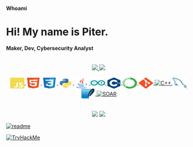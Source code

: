 <h4>Whoami</h4>
<h1> Hi! My name is Piter. </h1>
<h4>Maker, Dev, Cybersecurity Analyst</h4> 

<br>
<div style="display: inline_block" align="center">
  <a href="https://github.com/Torbenn-1">
  <img height="180em" src="https://github-readme-stats.vercel.app/api?username=Torbenn-1&show_icons=true&theme=tokyonight&include_all_commits=true&count_private=true"/>
  <img height="180em" src="https://github-readme-stats.vercel.app/api/top-langs/?username=Torbenn-1&layout=compact&theme=tokyonight"/>
</div>
<div> 
  <div style="display: inline_block" align="center"><br>
  <img align="center" alt="Rafa-Js" height="30" width="40" src="https://raw.githubusercontent.com/devicons/devicon/master/icons/javascript/javascript-plain.svg">
  <img align="center" alt="HTML" height="30" width="40" src="https://raw.githubusercontent.com/devicons/devicon/master/icons/html5/html5-original.svg">
  <img align="center" alt="CSS" height="30" width="40" src="https://raw.githubusercontent.com/devicons/devicon/master/icons/css3/css3-original.svg">
  <img align="center" alt="Python" height="30" width="40" src="https://raw.githubusercontent.com/devicons/devicon/master/icons/python/python-original.svg">
  <img align="center" alt="java" height="30" width="40" src="https://raw.githubusercontent.com/devicons/devicon/master/icons/java/java-original.svg">
  <img align="center" alt="Arduino" height="30" width="40" src="https://github.com/devicons/devicon/blob/master/icons/arduino/arduino-original.svg">
  <img align="center" alt="C++" height="30" width="40" src="https://github.com/devicons/devicon/blob/master/icons/cplusplus/cplusplus-plain.svg">
  <img align="center" alt="C++" height="30" width="40" src="https://github.com/devicons/devicon/blob/master/icons/anaconda/anaconda-original.svg">
  <img align="center" alt="C++" height="30" width="40" src="https://github.com/devicons/devicon/blob/master/icons/git/git-plain.svg">
  <img align="center" alt="C++" height="30" width="40" src="https://images.soqifu.com/prd/system/210206/ibm-security-qradar.svg">
  <img align="center" alt="C++" height="30" width="40" src="https://github.com/devicons/devicon/blob/master/icons/mysql/mysql-original.svg">
  <img align="center" alt="C++" height="30" width="40" src="https://github.com/devicons/devicon/blob/master/icons/sqlite/sqlite-original.svg">
  <img align="center" alt="SOAR" height="30" width="30" src="https://www.ibm.com/security/digital-assets/soar/how-to-be-a-soar-winner/styles/images/icons/ibm-1780-security-graphics-hacker@3x_1.png">
  
  </div>
</div> 
  
<div  align="center">
  <br>
  
  
  <a href = "mailto: peter.noxid@gmail.com"><img src="https://img.shields.io/badge/Gmail-D14836?style=for-the-badge&logo=gmail&logoColor=white" target="_blank"></a>
  <a href="https://www.linkedin.com/in/piter-torbenn-619797138/" target="_blank"><img src="https://img.shields.io/badge/-LinkedIn-%230077B5?style=for-the-badge&logo=linkedin&logoColor=white" target="_blank"></a> 

  
</div>  


<div style="display: inline_block">
  
  
 
  [![readme](https://github-readme-stats.vercel.app/api/pin/?username=Torbenn-1&repo=Torbenn-1&theme=react)](https://github.com/Torbenn-1/Torbenn-1)
  
 
  
  <a href="https://tryhackme.com/p/Noxid" target="_blank"><img src="https://tryhackme-badges.s3.amazonaws.com/Noxid.png" alt="TryHackMe"></a>

</div>




